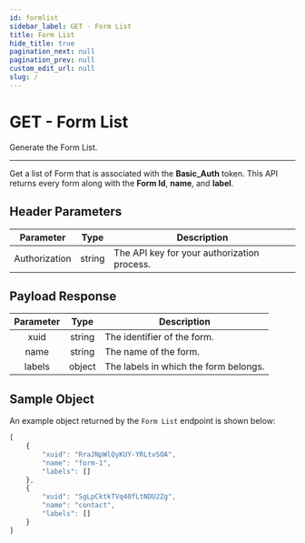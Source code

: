 ```yaml
---
id: formlist
sidebar_label: GET - Form List
title: Form List
hide_title: true
pagination_next: null
pagination_prev: null
custom_edit_url: null
slug: /
---
```


# GET - Form List

Generate the Form List.
___

Get a list of Form that is associated with the **Basic_Auth** token. This API returns every form along with the **Form Id**, **name**, and **label**.
## Header Parameters
| Parameter | Type | Description |
|:--------------:|:------:|-------|
| Authorization | string | The API key for your authorization process. |

## Payload Response
| Parameter | Type | Description |
|:--------------:|:------:|-------|
| xuid | string | The identifier of the form. |
| name | string | The name of the form. |
| labels | object | The labels in which the form belongs. |

## Sample Object
An example object returned by the `Form List` endpoint is shown below:

```javascript title="200 - Ok"
[
    {
        "xuid": "RraJNpWlQyKUY-YRLtvSOA",
        "name": "form-1",
        "labels": []
    },
    {
        "xuid": "SgLpCktkTVq40fLtNDU2Zg",
        "name": "contact",
        "labels": []
    }
]
```